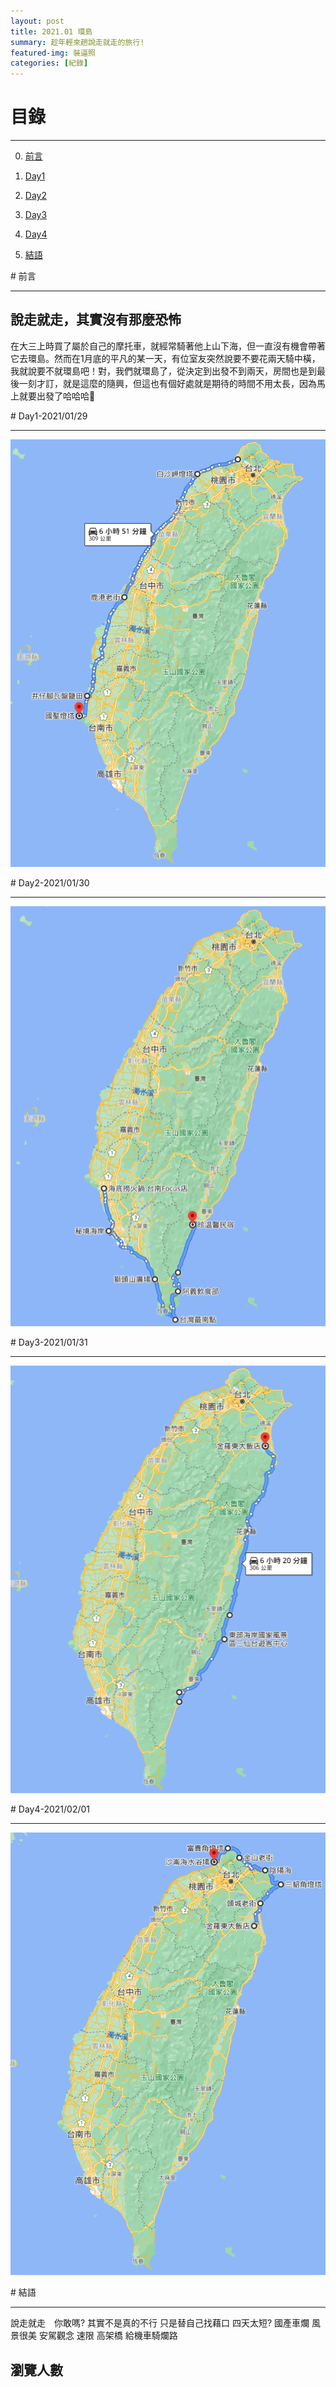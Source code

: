 ```yaml
---
layout: post
title: 2021.01 環島
summary: 趁年輕來趟說走就走的旅行!
featured-img: 裝逼照
categories: [紀錄]
---
```


# 目錄

***

0. [前言](#前言)

1. [Day1](#Day1)

2. [Day2](#Day2)

3. [Day3](#Day3)

4. [Day4](#Day4)

5. [結語](#結語)



<a name="前言"/>
# 前言

***

## 說走就走，其實沒有那麼恐怖

在大三上時買了屬於自己的摩托車，就經常騎著他上山下海，但一直沒有機會帶著它去環島。然而在1月底的平凡的某一天，有位室友突然說要不要花兩天騎中橫，我就說要不就環島吧！對，我們就環島了，從決定到出發不到兩天，房間也是到最後一刻才訂，就是這麼的隨興，但這也有個好處就是期待的時間不用太長，因為馬上就要出發了哈哈哈🤣

<a name="Day1"/>
# Day1-2021/01/29

***

![image](https://raw.githubusercontent.com/poi0905/blog/master/assets/img/posts/環島day1路線.png)


<a name="Day2"/>
# Day2-2021/01/30

***

![image](https://raw.githubusercontent.com/poi0905/blog/master/assets/img/posts/環島day2路線.png)



<a name="Day3"/>
# Day3-2021/01/31

***

![image](https://raw.githubusercontent.com/poi0905/blog/master/assets/img/posts/環島day3路線.png)



<a name="Day4"/>
# Day4-2021/02/01

***

![image](https://raw.githubusercontent.com/poi0905/blog/master/assets/img/posts/環島day4路線.png)



<a name="結語"/>
# 結語

***

說走就走　你敢嗎? 其實不是真的不行 只是替自己找藉口
四天太短?
國產車爛
風景很美
安駕觀念
速限 高架橋 給機車騎爛路



## 瀏覽人數
<!-- hitwebcounter Code START -->
                           
